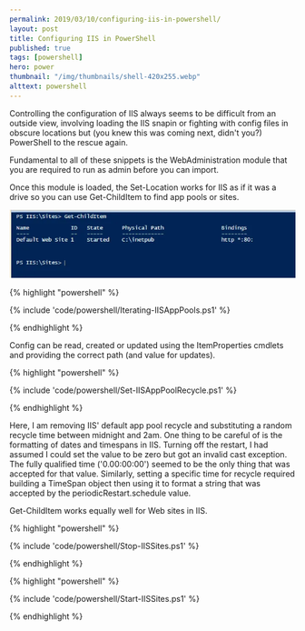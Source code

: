 ```yaml
---
permalink: 2019/03/10/configuring-iis-in-powershell/
layout: post
title: Configuring IIS in PowerShell
published: true
tags: [powershell]
hero: power
thumbnail: "/img/thumbnails/shell-420x255.webp"
alttext: powershell
---
```


Controlling the configuration of IIS always seems to be difficult from an outside view, involving loading the IIS snapin or
fighting with config files in obscure locations but (you knew this was coming next, didn't you?) PowerShell to the rescue again.

Fundamental to all of these snippets is the WebAdministration module that you are required to run as admin before you can import.

Once this module is loaded, the Set-Location works for IIS as if it was a drive so you can use Get-ChildItem to find app pools or sites.

![gci](/img/posts/configuring-iis-in-powershell/getchilditem.webp)

{% highlight "powershell" %}

{% include 'code/powershell/Iterating-IISAppPools.ps1' %}

{% endhighlight %}

Config can be read, created or updated using the ItemProperties cmdlets and providing the correct path (and value for updates).

{% highlight "powershell" %}

{% include 'code/powershell/Set-IISAppPoolRecycle.ps1' %}

{% endhighlight %}

Here, I am removing IIS' default app pool recycle and substituting a random recycle time between midnight and 2am. One thing to
be careful of is the formatting of dates and timespans in IIS. Turning off the restart, I had assumed I could set the value to be zero but
got an invalid cast exception. The fully qualified time ('0.00:00:00') seemed to be the only thing that was accepted for that value.
Similarly, setting a specific time for recycle required building a TimeSpan object then using it to format a string that was accepted by
the periodicRestart.schedule value.

Get-ChildItem works equally well for Web sites in IIS.

{% highlight "powershell" %}

{% include 'code/powershell/Stop-IISSites.ps1' %}

{% endhighlight %}

{% highlight "powershell" %}

{% include 'code/powershell/Start-IISSites.ps1' %}

{% endhighlight %}
